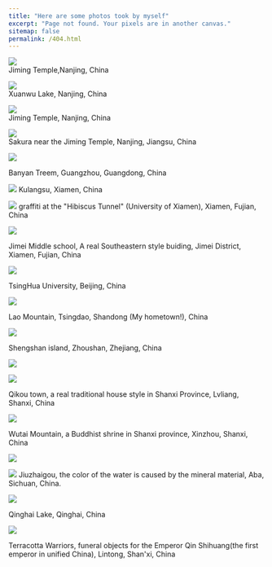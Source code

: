 ```yaml
---
title: "Here are some photos took by myself"
excerpt: "Page not found. Your pixels are in another canvas."
sitemap: false
permalink: /404.html
---
```


![](http://konic-nlp.github.io/images/20200323_2.JPG)  
Jiming Temple,Nanjing, China
 
![](http://konic-nlp.github.io/images/DSC_3985.jpg)  
Xuanwu Lake, Nanjing, China
  
![](http://konic-nlp.github.io/images/DSC_4025.jpg)  
Jiming Temple, Nanjing, China
  
![](http://konic-nlp.github.io/images/DSC_4026.jpg)  
Sakura near the Jiming Temple, Nanjing, Jiangsu, China

![](https://github.com/Konic-NLP/Konic-NLP.github.io/blob/master/DSC_435w1.jpg)

Banyan Treem, Guangzhou, Guangdong, China

![](https://github.com/Konic-NLP/Konic-NLP.github.io/blob/master/DSC_5280.jpg)
 Kulangsu, Xiamen, China
 
 ![](https://github.com/Konic-NLP/Konic-NLP.github.io/blob/master/DSC_5542.jpg)
 graffiti at the "Hibiscus Tunnel" (University of Xiamen), Xiamen, Fujian, China
 
 ![](https://github.com/Konic-NLP/Konic-NLP.github.io/blob/master/DSC_5609.jpg)
 
 Jimei Middle school, A real Southeastern style buiding, Jimei District, Xiamen, Fujian, China
 
 ![](https://github.com/Konic-NLP/Konic-NLP.github.io/blob/master/DSC_6368.jpg)
 
 TsingHua University, Beijing, China
 
 ![](https://github.com/Konic-NLP/Konic-NLP.github.io/blob/master/IMG_2996.JPG)
 
 Lao Mountain, Tsingdao, Shandong (My hometown!), China
 
 ![](https://github.com/Konic-NLP/Konic-NLP.github.io/blob/master/files/20200628_2.JPG)
 
 Shengshan island, Zhoushan, Zhejiang, China
 
 ![](https://github.com/Konic-NLP/Konic-NLP.github.io/blob/master/files/DSC_2401.JPG)
 
 ![](https://github.com/Konic-NLP/Konic-NLP.github.io/blob/master/files/DSC_2601.JPG)
 
 Qikou town,  a real traditional house style in Shanxi Province, Lvliang, Shanxi, China
 
 ![](https://github.com/Konic-NLP/Konic-NLP.github.io/blob/master/files/DSC_3064_1.JPG)
 
 Wutai Mountain, a Buddhist shrine in Shanxi province, Xinzhou, Shanxi, China
 
 ![](https://github.com/Konic-NLP/Konic-NLP.github.io/blob/master/files/DSC_5955.JPG)
 
 ![](https://github.com/Konic-NLP/Konic-NLP.github.io/blob/master/files/DSC_5999.JPG)
 Jiuzhaigou, the color of the water is caused by the mineral material, Aba, Sichuan, China.
 
 ![](https://github.com/Konic-NLP/Konic-NLP.github.io/blob/master/files/DSC_6616.JPG)
 
 Qinghai Lake, Qinghai, China
 
 ![](https://github.com/Konic-NLP/Konic-NLP.github.io/blob/master/files/IMG_3554.JPG)
 
 Terracotta Warriors, funeral objects for the Emperor Qin Shihuang(the first emperor in unified China), Lintong, Shan'xi, China
 
 
